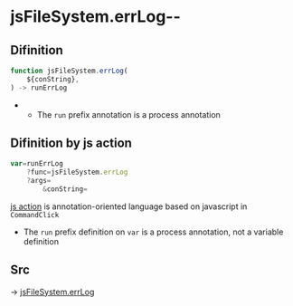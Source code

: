 # jsFileSystem.errLog--

## Difinition

```js.js
function jsFileSystem.errLog(
	${conString},
) -> runErrLog
```

- - The `run` prefix annotation is a process annotation


## Difinition by js action

```js.js
var=runErrLog
	?func=jsFileSystem.errLog
	?args=
		&conString=
```

[js action](#) is annotation-oriented language based on javascript in `CommandClick`

- The `run` prefix definition on `var` is a process annotation, not a variable definition

## Src

-> [jsFileSystem.errLog](https://github.com/puutaro/CommandClick/blob/master/app/src/main/java/com/puutaro/commandclick/fragment_lib/terminal_fragment/js_interface/file/JsFileSystem.kt#L126)


